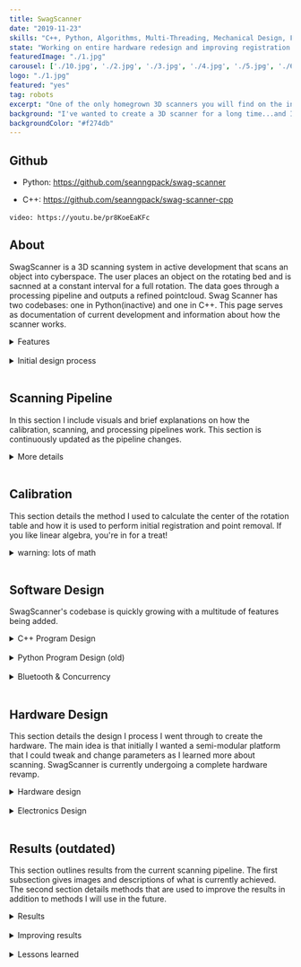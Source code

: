```yaml
---
title: SwagScanner
date: "2019-11-23"
skills: "C++, Python, Algorithms, Multi-Threading, Mechanical Design, Fusion360, Electronics, Soldering"
state: "Working on entire hardware redesign and improving registration algos"
featuredImage: "./1.jpg"
carousel: ['./10.jpg', './2.jpg', './3.jpg', './4.jpg', './5.jpg', './6.jpg', './7.jpg', './8.jpg', './9.jpg']
logo: "./1.jpg"
featured: "yes"
tag: robots
excerpt: "One of the only homegrown 3D scanners you will find on the internet."
background: "I've wanted to create a 3D scanner for a long time...and I finally made one."
backgroundColor: "#f274db"
---
```


## **Github**
- Python: https://github.com/seanngpack/swag-scanner

- C++: https://github.com/seanngpack/swag-scanner-cpp

`video: https://youtu.be/pr8KoeEaKFc`


## **About**

SwagScanner is a 3D scanning system in active development that scans an object into cyberspace. The user places an object on the rotating bed and is sacnned at a constant interval for a full rotation. The data goes through a processing pipeline and outputs a refined pointcloud. Swag Scanner has two codebases: one in Python(inactive) and one in C++. This page serves as documentation of current development and information about how the scanner works.

<details>
  <summary>Features</summary>
</br> 

&nbsp;&nbsp;&nbsp;&nbsp; **Software** \
&nbsp;&nbsp;&nbsp;&nbsp;&nbsp;&nbsp;&nbsp; High performance codebases in C++ and Python \
&nbsp;&nbsp;&nbsp;&nbsp;&nbsp;&nbsp;&nbsp; Extensible camera interface allows use of any depth camera \
&nbsp;&nbsp;&nbsp;&nbsp;&nbsp;&nbsp;&nbsp; Super fast depth deprojection \
&nbsp;&nbsp;&nbsp;&nbsp;&nbsp;&nbsp;&nbsp; Saves pointclouds to files \

&nbsp;&nbsp;&nbsp;&nbsp; **Hardware** \
&nbsp;&nbsp;&nbsp;&nbsp;&nbsp;&nbsp;&nbsp; Elegant, integrated design \
&nbsp;&nbsp;&nbsp;&nbsp;&nbsp;&nbsp;&nbsp; Simple bottom-up assembly \
&nbsp;&nbsp;&nbsp;&nbsp;&nbsp;&nbsp;&nbsp; Self-locking gearbox \
&nbsp;&nbsp;&nbsp;&nbsp;&nbsp;&nbsp;&nbsp; Rotating bed can withstand high axial & radial loads 

&nbsp;&nbsp;&nbsp;&nbsp; **Electronics** \
&nbsp;&nbsp;&nbsp;&nbsp;&nbsp;&nbsp;&nbsp; Custom vertical board design \
&nbsp;&nbsp;&nbsp;&nbsp;&nbsp;&nbsp;&nbsp; Easy hotswapping of motor driver and arduino boards \
&nbsp;&nbsp;&nbsp;&nbsp;&nbsp;&nbsp;&nbsp; Minimized number of cables and cable lengths

</br>

</details> 
</br>

<details>
  <summary>Initial design process</summary>
</br> 

 I took inspiration from existing devices and sketched several different designs of the hardware architecture of the scanner. One of the main hardware decisions is whether I wanted the scanner have a camera revolve around an object, or have the object rotate. I chose the latter because that approach seemed to result in high accuracy scans in addition to being much more feasible to create. Then I narrowed in to more of the specifics of the scanner, I wanted it to look aesthetic, have minimal cables, and support small-medium sized objects. I achieved these design objectives by creating a modular scanner design where the distance between the scanning bed and camera can be adjusted both in height and length and the cables are hidden in this mechanism. I created some basic dimensions for my sketch and begun ordering metal hardware. Then I sketched and planned the electronics layout to fit inside my mechanical housing and ordered those parts soonafter. I wanted the electronics to be robust and repairable so I created my own stacked board design where the Arduino and motor driver can be hotswapped without soldering. As those parts were arriving, I hopped onto Fusion360 and CADed up my design to be 3D printed. As an additional challenge, I only used my trackpad to do the CAD. I took care in designing keep-out regions where the electronics were to be housed so heat buildup and other part interference would be mitigated. I also went through many iterations to make the assembly of the parts extremely easy, which was one of the hardest parts of the build because I had to work through building and designing the hardware backwards and forwards, anticipating pain points. Getting tolerances for fitting 3D printed parts was pretty easy as I have a lot of experience in 3D printed designs for my past personal projects and during my co-op at Speck. As I was wrapping up CAD design, I 3D printed the parts and started coding the brains of the project. I had to bust out my linear algrebra textbooks again to understand better how to program the scanner. I chose Python as the language because of its ease of use. I sketched up the architecture of my program and implemented it quickly before I had to leave California to go back to Boston. I managed to come up with a working prototype and even got to show it off at JPL for my final presentation!

</br>

</details> 
</br>

## **Scanning Pipeline**

In this section I include visuals and brief explanations on how the calibration, scanning, and processing pipelines work. This section is continuously updated as the pipeline changes.

<details>
  <summary>More details</summary>
</br> 

The diagrams shown in this section are very high-level overviews of the flow of the program. The diagrams show sequential actions, cuncurrency processing is detailed in other sections. The image below shows how user input is used to select the appropriate pipeline to use.

![pipeline overview1](./pipelineOverview.png)

The image below shows how scanning, processing, and calibration work.

![pipelineCompare1](./pipelineCompare.png)

</br>

</details> 
</br>


## **Calibration**

This section details the method I used to calculate the center of the rotation table and how it is used to perform initial registration and point removal. If you like linear algebra, you're in for a treat!

<details>
    <summary>warning: lots of math</summary>
</br>

### Calibration fixture
Here is the physical calibration fixture. It has a upright plane and ground plane. This design is inspired by the calibration fixture used on the 3D scanner I worked on at JPL. $G$ represents the ground plane normal, $U$ the upright plane normal, $c$ the center point, and $L$ the line of intersection between the ground and upright planes.

![calibration_fixture](./calibration-fixture.png)

### Calculating axis of rotation
The axis of rotation is the normal direction vector of the ground plane, $G$. Using RANSAC plane segmentation, the equation of the ground plane can be easily extracted. Multiple scans are taken the final rotation axis is calculated by taking the average of the normals.

$$
G=\frac{\sum _{i=0}^n G_i}{n}
$$

### Calculating center point
The distance between the point $c$ and line $l$ is the same for each scan. Knowing this geometric relation, we can derive equations to calculate for this distance and ultimately solve for $c$.

![calfig1](./calibration-figure1.png)

First we start with some definitions:

$$
Upright plane = [u_{x_i}, u_{y_i}, u_{z_i}, u_{d_i}]
$$

$$
Ground plane = [g_x, g_y, g_z, g_d]
$$

$$
U = [u_{x_i}, u_{y_i}, u_{z_i}]
$$

$$
G = [g_x, g_y, g_z]
$$

$$
c = [c_x, c_y, c_z]
$$

We calculate the line of intersection $l$ below:

$$
l_i=\frac{\left\{\left| 
\begin{array}{cc}
 u_{y_i} & g_y \\
 u_{d_i} & g_d \\
\end{array}
\right| ,\left| 
\begin{array}{cc}
 u_{d_i} & g_d \\
 u_{x_i} & g_x \\
\end{array}
\right| ,0\right\}}{\left| 
\begin{array}{cc}
 u_{x_i} & g_x \\
 u_{y_i} & g_y \\
\end{array}
\right| } + x * \left\{u_{x_i},u_{y_i},u_{z_i}\right\}\times \left\{g_x,g_y,g_z\right\}
$$

$$
\small l_i=\left\{\frac{u_{y_i} g_d-g_y u_{d_i}}{u_{x_i} g_y-g_x u_{y_i}}+x \left(u_{y_i} g_z-g_y u_{z_i}\right),\frac{g_x u_{d_i}-u_{x_i} g_d}{u_{x_i} g_y-g_x u_{y_i}}+x \left(g_x u_{z_i}-u_{x_i} g_z\right),x \left(u_{x_i} g_y-g_x u_{y_i}\right)\right\}
$$

Now we get the line $\overline{CP}$ where P is a point on $l$:

$$
P_x=\frac{u_{y_i} g_d-g_y u_{d_i}}{u_{x_i} g_y-g_x u_{y_i}}
$$

$$
P_y=\frac{g_x u_{d_i}-u_{x_i} g_d}{u_{x_i} g_y-g_x u_{y_i}}
$$

$$
P_z = 0
$$

$$
\overline{CP}=\left\{c_x-p_x,c_y-p_y,c_z-p_z\right\}
$$

$$
\overline{CP}=\left\{c_x-\frac{u_{y_i} g_d-g_y u_{d_i}}{u_{x_i} g_y-g_x u_{y_i}},c_y-\frac{g_x u_{d_i}-u_{x_i} g_d}{u_{x_i} g_y-g_x u_{y_i}},c_z\right\}
$$

We can now calculate the area of the parallelogram $A$ by taking the norm of the cross product of $\overline{CP}$ and the direction of $l$:

$$
\tiny

A_i= \| \left\{c_x-\frac{u_{y_i} g_d-g_y u_{d_i}}{u_{x_i} g_y-g_x u_{y_i}},c_y-\frac{g_x u_{d_i}-u_{x_i} g_d}{u_{x_i} g_y-g_x u_{y_i}},c_z\right\}\times \left\{u_{y_i} g_z-g_y u_{z_i},g_x u_{z_i}-u_{x_i} g_z,u_{x_i} g_y-g_x u_{y_i}\right\} \|
$$

At this point we can calculate $d$ by taking the area of the parallelogram $A$ and dividing it by the base of the shape $l$, or norm of $P$ over the norm of the direction of $l$:

$$
d=\frac{\| A_i\| }{\| l_i\| }
$$

The symbolic solution is very complex, so here is an elegant solution derived by the Yuping Ye and Zhan Song of [this paper](https://www.researchgate.net/publication/308822289_An_accurate_3D_point_cloud_registration_approach_for_the_turntable-based_3D_scanning_system) using a similar method: 

$$
d_i=\frac{\| \left(c_x g_x+c_y g_y+g_z\right) \|}{\| \left(g_x+g_y+g_z\right)\times \left(u_{x_i},u_{y_i},u_{z_i}\right) \|}
\cdot c_x u_{x_i}+c_y u_{y_i}+c_z u_{z_i}+u_{d_i}
$$

Mentioned earlier, we know that $d$ should be the same for each iteration so:

$$
d_i-d_{i+1}=0, i=1,2,\text{...}n-1
$$

And we can write out the matrix form as:

$$
A_{n-1\times3} X_{1\times3} = B_{n-1\times1}
$$

$$
\small
A = \left[
  \begin{matrix}
   \frac{\| G \|}{\| G\times U_1 \|} u_{x_1} - \frac{\| G \|}{\| G\times U_1 \|} u_{x_2} & 
   \frac{\| G \|}{\| G\times U_1 \|} u_{y_1} - \frac{\| G \|}{\| G\times U_1 \|} u_{y_2} &
   \frac{\| G \|}{\| G\times U_1 \|} u_{z_1} - \frac{\| G \|}{\| G\times U_1 \|} u_{z_2} \\
   
   \frac{\| G \|}{\| G\times U_{n-1} \|} u_{x_{n-1}} - \frac{\| G \|}{\| G\times U \|} u_{x_n} & 
   \frac{\| G \|}{\| G\times U_{n-1} \|} u_{y_{n-1}} - \frac{\| G \|}{\| G\times U_1 \|} u_{y_n} &
   \frac{\| G \|}{\| G\times U_{n-1} \|} u_{z_{n-1}} - \frac{\| G \|}{\| G\times U_1 \|} u_{z_n}

\end{matrix}
\right]
$$

$$
X = 
  \left[\begin{matrix}
   c_x \\
   c_y \\
   c_z
\end{matrix}
\right]
$$

$$
B = \left[
  \begin{matrix}
   \frac{\| G \|}{\| G\times U_2 \|} u_{d_2} - \frac{\| G \|}{\| G\times U_1 \|} u_{d_1} \\
   \frac{\| G \|}{\| G\times U_3 \|} u_{d_3} - \frac{\| G \|}{\| G\times U_2 \|} u_{d_2} \\
   \frac{\| G \|}{\| G\times U_n \|} u_{d_n} - \frac{\| G \|}{\| G\times U_{n-1} \|} u_{d_{n-1}} 
\end{matrix}
\right]
$$

You still here? We're almost done! We know $U$ and $G$ so our only unknowns are in the $X$ matrix. If we take more than three scans we get an overdetermined system--more equations than unknowns. We can find the approximate solution of an overdetermined solution using a least sqaures method. Using MATLAB's linear least squares method `lsqr` and Eigen's `bdcsvd` method return the same results.


### Aligning point cloud to world coordinate
Okay, so we have the axis of rotation and center point now. This is exactly what is needed to transform a scanned pointcloud to the world origin coordinate frame. Aligning a pointcloud to the world frame is useful for several reasons. First, it simplies the process of applying a rigid rotation. Second, it makes understand the raw data in the points more intuitive because the reference point is (0,0,0). Also, it simplifies defining the dimensions of a box filter. Doing this transformation is easy, just perform a rigid translation to the camera frame, then align the z-axis and we're done.

We know that the center coordinate $C$ is a rigid transform from the camera frame (0,0,0) to the point $C$. We multiply the transform by -1 to get the transform from $C$ to camera and compose it as a 4x4 translation matrix.

$$
C = -1 * C
$$

$$
trans = 
  \left[\begin{matrix}
   1 & 0 & 0 & c_x \\
   0 & 1 & 0 & c_y \\
   0 & 0 & 1 & c_z \\
   0 & 0 & 0 & 1 \\
\end{matrix}
\right]
$$


Next, we want get the angle between the axis of rotation and camera z-axis, $\theta$. Getting this angle allows us to know the rotation to make the z-axis point upwards in the final cloud. The angle between the normalized axis of rotation and camera z-axis is their dot product:

$$
\theta = -G \bullet \left[0,0,1\right]
$$

Sweet, we know $\theta$. To align the axis of rotation to the camera z, we have to perform the rotation about the x axis. Let's construct the 4x4 rotation matrix:

$$
rot = 
  \left[\begin{matrix}
   1 & 0 & 0 & 0 \\
   0 & \cos(\theta) & -\sin(\theta) & 0 \\
   0 & \sin(\theta) & \cos(\theta) & 0 \\
   0 & 0 & 0 & 1 \\
\end{matrix}
\right]
$$

And now we create an affine transformation matrix by applying the rotation onto the translation. We want to translate first, and then rotate:

$$
affine=\left[\begin{matrix}
   1 & 0 & 0 & 0 \\
   0 & \cos(\theta) & -\sin(\theta) & 0 \\
   0 & \sin(\theta) & \cos(\theta) & 0 \\
   0 & 0 & 0 & 1 \\
\end{matrix}\right] 
\left[\begin{matrix}
   1 & 0 & 0 & c_x \\
   0 & 1 & 0 & c_y \\
   0 & 0 & 1 & c_z \\
   0 & 0 & 0 & 1 \\
\end{matrix}
\right]
$$

At this point we can use the result onto our pointcloud and align it to the world origin with z pointing up! The image below shows the original cloud in green, and the transformed cloud in blue.

![world-frame](./world-frame.png)

### Automatic point removal
After aligning the pointcloud to the world origin, we can define a crop box where points outside of this box get eliminated. The box is easily constructed because we know the center point (0,0,0), so any distance added to that point defines the boundary of the box.


</details>
</br>



## **Software Design**

SwagScanner's codebase is quickly growing with a multitude of features being added. 

<details>
  <summary>C++ Program Design</summary>
</br>

*** This section is still WIP ***

### High level architecture
I utilized MVC (model-view-controller) pattern to organize the project structure. I chose this pattern for clear separation of concerns. 

#### **Model**

The models are represented by the data handling objects which include the ```Arduino```, ```Camera``` and main ```Model``` classes. These model objects are managed by the controllers.

#### **Controller**

Controllers are the logic behind the scanning, calibration, and processing pipelines. They connect the models to the views. I created an IController abstract base class which is functionally equivalent to a Java abstract class. This base class contains pure virtual methods implemented by specialized controllers such as ```ProcessingController```. This way, I can store specialized controllers as an ```IController``` type and simply call ```run()``` to run the controller and perform their specialized task. Later, when I added a GUI I did not have to refactor the original implementations of ```IController``` and it's children. I added support for a GUI by utilizing multiple inheritance and created a ```IControllerGUI``` abstract base class that inherited ```IController``` and specialized controllers that inherited from ```IControllerGUI``` and their respective ```IController``` base class. The diagram below illustrates the multiple inheritance pattern:


![inheritance](./inheritance.png)

Fundamentally, there is ambiguity in this this multiple inheritance pattern because CalibrationGUI would have two instances of ```IController``` from ```CalibrationController``` and ```IControllerGUI```. This means that calls methods defined in both ```CalibrationController``` and ```IControllerGUI``` would be ambigious because there are two methods you could call, but you don't know which one to use. This can be solved by having ```CalibrationController``` and ```IControllerGUI``` virtually inheriting ```IController```.

Multiple inheritance can be tricky, but I think it makes sense in my use case. The derived classes of ```IController``` are used by the CLI program, and ```IControllerGUI``` children code only introduce a little bit of code to interact with the GUI, so it saves a lot of code repetition by reusing code defined in ```IController```'s children.

#### **View**

Swag Scanner has a couple different views, a CLI view, GUI view, and PCL visualization view. The view is managed by the controller and the controller updates the view with data. The GUI view is a bit more complex. I built it with Qt which follows its own paradigm of Model-View. They merged the responsibilities of the view and the controller. Then data is stored via Qt's ```QModel class```. Using Qt is really weird, they utilize their own Meta Object Compiler to achieve functionality such as signals and slots. You are also relegated to using raw pointers, but there is no need to call ```delete``` on them. I decided to opt out of utilize their model class and enforce my MVC design by treating the Qt interface strictly as a view. User data would be passed on from a system of signals and slots to the controller, which would interpret the data then respond by issuing a command to the view. This creates a circular dependency because the view must hold a reference to the controller, and the controller to the view. To solve this issue, I created a setter method in the view to store a reference to the controller.

I also opted to programmatically create the Qt interface instead of using its designer tool. Every repo I've seen that does this has a single file containing thousands of lines of code. In an effort to avoid creating a monolith, I separated the Qt widgets into separate files and subclassed their respective parent. This ended up adding a mammoth of complexity. When you subclass a Qt widget, its public methods are inaccessible by outsiders. This means you are forced to use its signal and slots mechanism to transfer information outside. [Others have tried to find solutions](https://forum.qt.io/topic/75892/how-to-properly-subclass-qapplication-and-access-new-methods-elsewhere/16), such as defining public static methods or static casting... but static methods won't work in instances where you need to pass Qt objects, and static casting is really ugly. So I created a really involved system of signal and slots where the child notifies the parent with data, and then parent notifies the child with a command. In the future I'm probably just going to use the designer to avoid this mess.

#### **Dynamic controller switching and caching**
Because there are several specialized controllers, the view needs access to them for performing different actions. It is very expensive to keep initializing and destroying controllers and their parameter objects, so I created a caching system to handle this. This top level contains a factory which returns a controller. If the controller does not exist in the cache, then create a new instance of it then store it. If the controller exists in the cache, then just return a reference to it. The caching system prealloctes the most often used controllers so this overhead is experienced at program launch instead of during usage.


### File handling
I wrote a custom file handling system to manage SwagScanner's settings and manage scanning data. When Swag Scanner is loaded for the first time, it will create its system folder in the user's ```/Application Support``` directory, which is where other MacOS applications data live. The picture below is structure of Swag Scanner's system folder.

![fileStructure](./fileStructure.png)

The file handler system supports many features. It can automatically create new scan folders with auto-incremented names and dynamically update settings.


### Testing
I utilized Google Tests and am in processing of increasing code coverage.


### Random CMake thoughts
At first, I hated CMake. But I think that was because I didn't really understand what was going on. Now that I understand it a bit better after sloging through its documentation, I have gained a new appreciation for it. Swag Scanner has a CMakeLists.txt file in each of its subdirectories because it allows me in the future to completely control which parts of the system I want to build. Building this project from scratch takes forever, so having the option to opt out of building certain subsystems which you won't use is nice.

Also, I haven't seen many people apply this technique--I am compiling Swag Scanner as a static library. Then I am linking it to the main run executable in addition to linking it to the main executable of my unit tests. This is a complete game changer, because it means I do not have to recompile core files twice to do unit testing!

</details>
</br>

<details>
  <summary>Python Program Design (old)</summary>
</br>

![pipeline](./pipeline.jpg)

### Entry Point
First, we define the entry point of the application `scan.py` and create a `Scan()` object to handle abstracting each major steps in the scanning pipeline to be run sequentially (note: not all actions are synchronous in SwagScanner!)

### Camera()
The `Camera()` class is an interface that can be extended to provide ability to use any depth camera. Looking at the `D435` object, we override the `get_intrinsics()` method with RealSense API calls to get the intrinsics of the camera.

### Arduino()
The `Arduino()` class provides methods to initialize the Arduino and send bluetooth commands to it. We subscribe to asynchronous notifications from a custom bluetooth service which provides table state information.

### DepthProcessor()
This class is a class factory builder that takes in a `Camera()` object and a `boolean` flag and returns either a fast or slow depth processing unit. Using the fast unit, we gain the ability to use `deproject_depth_frame()` with vectorized math operations for point to pixel deprojection. The slow unit utilizes a **much (300x)** slower double for loop to perform that task. One drawback with the fast deprojection method is that it does not account for any distortion models in the frame. If you are using Intel depth cameras that is OK because the developers advised against that since distortion is so low. The same may not be true for the Kinect however. Subclass the `DepthProcessor()` object and override the `deproject_depth_frame()` method if you would like to include your own distortion model.

### Filtering()
This provides the tools to perform voxel grid filtering which downsamples our pointcloud by the `leaf_size` parameter and saves it. This step is essential for registration because performing registration on a massive pointcloud would take a very long time to converge. One more thing we have to do in filtering is segment the plane from each pointcloud. We run the RANSAC (random sample concensus) algorithm and fit a plane model (ax + by + cz + d= 0) to our cloud and detect the inliers. Using the inliers and plane model, we can reject those points and obtain a pointcloud without a the scanning bed plane. This is essential to do before registration so that we don't take a subset of the cloud belonging to the plane and encounter a false-positive icp convergence.

### Registration()
The `Registration()` class provides the tools to iteratively register pairs of clouds. Using global iterative registration, we define a `global_transform` variable as the identity matrix of size 4x4. Then we apply the iterative closest point algorithm to a a source, target cloud pair and get the source -> target cloud transformation as a 4x4 transformation matrix. Then we take the inverse of that matrix `transf_inv` to get the transformation from target->source. We multiply the target by the global transform (remember: this is the first iteration, the `global_transform` is still the identity matrix) to get the target cloud in the same reference frame as the source and save the cloud. Then we dot product `global_transform` and `transf_inv` to update the global transformation. Move on to the next pair of clouds and repeat. 

</details>
</br>


<details>
    <summary>Bluetooth & Concurrency</summary>
    </br>

I wrote a library to handle bluetooth functionality. Check it out: [github link](https://www.github.com/seanngpack/feeling-blue-cpp). The bluetooth library uses semaphores and callbacks to control the program flow. In Swag Scanner, I use a simple mutex and conditional variable in the arduino's ```rotate()``` method which blocks the calling thread until the arduino sends a notification that the table has stopped rotating.



</details>
</br>


## **Hardware Design**
This section details the design I process I went through to create the hardware. The main idea is that initially I wanted a semi-modular platform that I could tweak and change parameters as I learned more about scanning. SwagScanner is currently undergoing a complete hardware revamp.

<details>
  <summary>Hardware design</summary>
  </br>

One of the main focuses of the hardware design was the ease of assembly, repairability, and upgradeability. I went with a worm drive gearbox for the rotating bed because of its inherit ability to resist backdriving. The driven gear is connected to a stainless steel shaft. The gear and mounting hub are secured to the shaft via set screws. I hate set screws with a passion--they always come undone and end up scoring your shaft. To alleviate the woes of set screws, I reduced the vertical forces acting on them by designing the hardware stackup along the shaft so that the set screw components rest on axial thrust bearings. That way, at least the weight of the set screw components won't act on the set screws. 
Because of 3D printing tolerances, there may be shaft misalignment in addition to misalignment between the gears due to the stepper motor mount. I mitigated this issue by designing the floating brace to be slightly compliant.

![compliant](./compliant.jpg)

Designing the turntable assembly to be assembled from the bottom-up in an intuitive way proved to be extremely challenging. I had many factors to considering including 3D printability, wall thicknesses to mask screw heads, structural integrity, and overall component-to-component interaction. I also optimized the design of each component to standardize fastener sizes. 

I envisioned the electronics housing to have removable sides for easy access to the electronics for debugging. I designed a self-aligning sliding profile to resist motion in all axii except the Z (up and down).

![profile](./profile.jpg)

The aluminum pipe bridging the electronics housing and turntable is secured through friction on both ends.

![friction](./friction.jpg)

Overall, I think assembly is pretty easy--check out some photos of the build process.

![assembling1](./IMG_2133.jpg)
![assembling2](./IMG_2227.jpg)
![assembling3](./IMG_2211.jpg)
![assembling4](./IMG_2147.jpg)
![assembling5](./IMG_2135.jpg)
![assembling6](./IMG_2134.jpg)
![assembling7](./IMG_2214.jpg)

</details> 
</br>


<details>
  <summary>Electronics Design</summary>
  </br>

For the electronics, I went with a stacked board design to save horizontal space for additional components I may add in the future. Hotswaping components is also very straightforward in the case that anything blows up. I am powering the Arduino and stepper driver using a 12V 2a wall adapter. I did not add a voltage regulator such as a LM317 (cheap linear regulator) or a switching regulator to my Arduino. This is because my Arduino iot33 comes with a MPM3610 which its [spec sheets](https://www.monolithicpower.com/en/mpm3610.html) indicates to be a large upgrade compared to the voltage regulator supplied in normal Arduinos. I also opted to use Dupont connectors instead of more secure JST connectors because I like the ease of cable removal with the Dupont connectors whereas I find JST connector to get stuck often.

![open](./circuitry1.jpg)
![Circuitr2](./circuitry2.jpg)
![Circuitry3](./circuitry3.jpg)

In the back you can see my TS80 soldering iron. It is worth the hype!

![Circuitry4](./circuitry4.jpg)

</details> 
</br>

## **Results (outdated)**

This section outlines results from the current scanning pipeline. The first subsection gives images and descriptions of what is currently achieved. The second section details methods that are used to improve the results in addition to methods I will use in the future.

<details>
  <summary>Results</summary>
</br>

![cup_pointcloud](./cup0.jpg)
![cup_pointcloud](./cup.jpg)

The scan was obtained using my Python codebase, these results are outdated and will be updated soon. Here is a scan of a mug using 9 degree rotation intervals. The result is a pointcloud of ~800,000 points. You can see there is a bit of scatter because I have not created a filter to remove them yet. You can also somewhat make out the edges of the bed and those are points not captured by RANSAC plane segmentation. There's still a lot of work I need to do to generate better pointclouds.

</details> 
</br>

<details>
  <summary>Improving results</summary>
</br>

**Work in progress!**

###Physical noise reduction

Depth data collected by the intel Realsense cameras are very noisy compared to data from the Kinect. In the pointcloud below taken by the SR305, you can see the noise represented by the wavy pattern. I can mitigate noise in two days, first using physical means, and second with post-processing. Because SwagScanner can support multiple cameras, it would be easier to generalize noise-reduction. All depth cameras generate more noise as the distance increases (the ratio between noise to distance varies camera to camera though), so I designed the distance between the camera and scanning object to be at the minimum scanning distance for the set of sensors. I also outline constraints for the user such as using the scanner indoors with minimal reflective surfaces in the room. 

###Post-processing noise reduction
I have found very good results applying a spatial-edge preserving filter to smooth noise from the Realsense cameras. This filter runs very fast and smoothens the data while maintaining edges. I used the filter provided by librealsense SDK. One parameter it takes is the smooth alpha which affects how aggressive the filter is. The lower the value, the more aggressive the filter and more rounded the edges become.

###Other methods of noies reduction
Other methods of noise reduction would add more complexity to the system than needed. Outlined in [intel's paper for tuning Realsense cameras](https://www.intel.com/content/dam/support/us/en/documents/emerging-technologies/intel-realsense-technology/BKMs_Tuning_RealSense_D4xx_Cam.pdf), it is possible to use an external project to increase depth quality, among several other methods.

###Noise from scanning bed

Originally I was using a white scanning surface. It was very easy to detect its plane and remove it from the cloud at the end. However, it seems like a combination of it reflectiveness and slightly glossy surface was introducing noise to the bottom of the scans. In the photo below you can see a rounded corner between the bed and the object. 


</details> 
</br>


<details>
  <summary>Lessons learned</summary>
</br>

### **Lessons Learned So Far**
On a high level, working on this project reinforced my ability to understand and bounce between high-level and low-level subsystems both on the hardware and software side. In this section, I will outline lessons learned in bullet format hoping that people can learn from my mistakes at a glance instead of reading a wall of text.


</details> 
</br>




